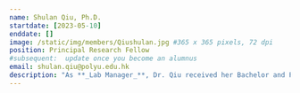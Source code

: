 ```yaml
---
name: Shulan Qiu, Ph.D.
startdate: [2023-05-10]
enddate: []
image: /static/img/members/Qiushulan.jpg #365 x 365 pixels, 72 dpi
position: Principal Research Fellow
#subsequent:  update once you become an alumnus
email: shulan.qiu@polyu.edu.hk
description: "As **_Lab Manager_**, Dr. Qiu received her Bachelor and Ph.D degrees in Beijing Normal University of Cell Biology. She worked as Associate Professor  in Beijing Anzhen Hospital Affiliated to Capital Medical University/Beijing Institute of Heart, Lung, and Blood Vessel Diseases (2016), then worked as Instructor in Sam and Ann Barshop Institute for Longevity and Aging Studies, University of Texas Health Science Center at San Antonio, US (2022). She has been as PI of  Youth Project and General Project of National Natural Science Foundation of China (NSFC), and as co-I in many other projects. She published  31 reviewed papers including 13 of h-index."
---
```

